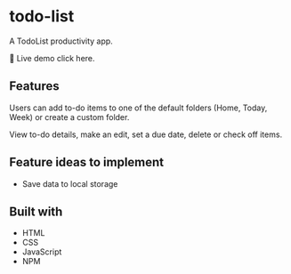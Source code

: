 # todo-list
A TodoList productivity app.

🔗 Live demo click here.

## Features
Users can add to-do items to one of the default folders (Home, Today, Week) or create a custom folder.

View to-do details, make an edit, set a due date, delete or check off items.

## Feature ideas to implement
- Save data to local storage

## Built with
- HTML
- CSS
- JavaScript
- NPM
